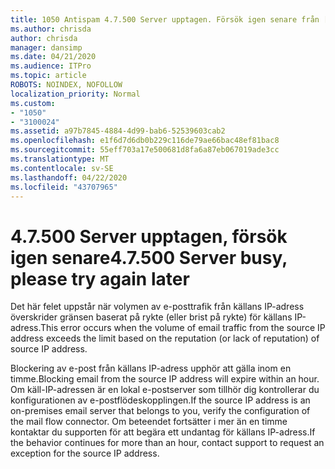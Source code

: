 ```yaml
---
title: 1050 Antispam 4.7.500 Server upptagen. Försök igen senare från [XXX.XXX.XXX.XXX]
ms.author: chrisda
author: chrisda
manager: dansimp
ms.date: 04/21/2020
ms.audience: ITPro
ms.topic: article
ROBOTS: NOINDEX, NOFOLLOW
localization_priority: Normal
ms.custom:
- "1050"
- "3100024"
ms.assetid: a97b7845-4884-4d99-bab6-52539603cab2
ms.openlocfilehash: e1f6d7d6db0b229c116de79ae66bac48ef81bac8
ms.sourcegitcommit: 55eff703a17e500681d8fa6a87eb067019ade3cc
ms.translationtype: MT
ms.contentlocale: sv-SE
ms.lasthandoff: 04/22/2020
ms.locfileid: "43707965"
---
```

# <a name="47500-server-busy-please-try-again-later"></a><span data-ttu-id="3eb91-103">4.7.500 Server upptagen, försök igen senare</span><span class="sxs-lookup"><span data-stu-id="3eb91-103">4.7.500 Server busy, please try again later</span></span>

<span data-ttu-id="3eb91-104">Det här felet uppstår när volymen av e-posttrafik från källans IP-adress överskrider gränsen baserat på rykte (eller brist på rykte) för källans IP-adress.</span><span class="sxs-lookup"><span data-stu-id="3eb91-104">This error occurs when the volume of email traffic from the source IP address exceeds the limit based on the reputation (or lack of reputation) of source IP address.</span></span>

<span data-ttu-id="3eb91-105">Blockering av e-post från källans IP-adress upphör att gälla inom en timme.</span><span class="sxs-lookup"><span data-stu-id="3eb91-105">Blocking email from the source IP address will expire within an hour.</span></span> <span data-ttu-id="3eb91-106">Om käll-IP-adressen är en lokal e-postserver som tillhör dig kontrollerar du konfigurationen av e-postflödeskopplingen.</span><span class="sxs-lookup"><span data-stu-id="3eb91-106">If the source IP address is an on-premises email server that belongs to you, verify the configuration of the mail flow connector.</span></span> <span data-ttu-id="3eb91-107">Om beteendet fortsätter i mer än en timme kontaktar du supporten för att begära ett undantag för källans IP-adress.</span><span class="sxs-lookup"><span data-stu-id="3eb91-107">If the behavior continues for more than an hour, contact support to request an exception for the source IP address.</span></span>
